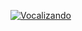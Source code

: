 [![Vocalizando](https://socialify.git.ci/vocalizando/vocalizando/image?description=1&descriptionEditable=We%27re%20a%20project%20which%20objective%20is%20to%20develop%20a%20platform%20to%20allow%20anyone%20to%20learn%20music%20at%20any%20cost.&logo=https%3A%2F%2Fgithub.com%2Fvocalizando%2FVocalizando%2Fraw%2Fmain%2Fimages%2F70914960-rounded.png&name=1&theme=Dark)](https://github.com/vocalizando/.github/blob/main/projects/README.md)

<!--

**Here are some ideas to get you started:**

🙋‍♀️ A short introduction - what is your organization all about?
🌈 Contribution guidelines - how can the community get involved?
👩‍💻 Useful resources - where can the community find your docs? Is there anything else the community should know?
🍿 Fun facts - what does your team eat for breakfast?
🧙 Remember, you can do mighty things with the power of [Markdown](https://docs.github.com/github/writing-on-github/getting-started-with-writing-and-formatting-on-github/basic-writing-and-formatting-syntax)
-->
